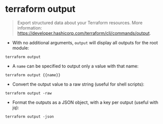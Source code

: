 # terraform output

> Export structured data about your Terraform resources.
> More information: <https://developer.hashicorp.com/terraform/cli/commands/output>.

- With no additional arguments, `output` will display all outputs for the root module:

`terraform output`

- A `name` can be specified to output only a value with that name:

`terraform output {{name}}`

- Convert the output value to a raw string (useful for shell scripts):

`terraform output -raw`

- Format the outputs as a JSON object, with a key per output (useful with jq):

`terraform output -json`
